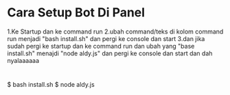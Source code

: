 # Cara Setup Bot Di Panel

1.Ke Startup dan ke command run
2.ubah command/teks di kolom command run menjadi "bash install.sh" dan pergi ke console dan start
3.dan jika sudah pergi ke startup dan ke command run dan ubah yang "base install.sh" menajdi "node aldy.js" dan pergi ke console dan start dan dah nyalaaaaaa

#
$ bash install.sh
$ node aldy.js
